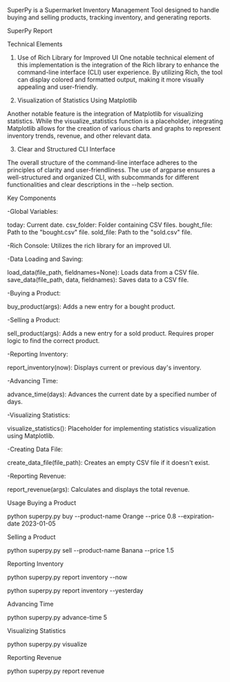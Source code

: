 
SuperPy is a Supermarket Inventory Management Tool designed to handle buying and selling products, tracking inventory, and generating reports.

SuperPy Report

Technical Elements

1. Use of Rich Library for Improved UI
One notable technical element of this implementation is the integration of the Rich library to enhance the command-line interface (CLI) user experience. By utilizing Rich, the tool can display colored and formatted output, making it more visually appealing and user-friendly.

2. Visualization of Statistics Using Matplotlib

Another notable feature is the integration of Matplotlib for visualizing statistics. While the visualize_statistics function is a placeholder, integrating Matplotlib allows for the creation of various charts and graphs to represent inventory trends, revenue, and other relevant data.

3. Clear and Structured CLI Interface

The overall structure of the command-line interface adheres to the principles of clarity and user-friendliness. The use of argparse ensures a well-structured and organized CLI, with subcommands for different functionalities and clear descriptions in the --help section.

Key Components

-Global Variables:

today: Current date.
csv_folder: Folder containing CSV files.
bought_file: Path to the "bought.csv" file.
sold_file: Path to the "sold.csv" file.

-Rich Console:
Utilizes the rich library for an improved UI.

-Data Loading and Saving:

load_data(file_path, fieldnames=None): Loads data from a CSV file.
save_data(file_path, data, fieldnames): Saves data to a CSV file.

-Buying a Product:

buy_product(args): Adds a new entry for a bought product.

-Selling a Product:

sell_product(args): Adds a new entry for a sold product. Requires proper logic to find the correct product.

-Reporting Inventory:

report_inventory(now): Displays current or previous day's inventory.

-Advancing Time:

advance_time(days): Advances the current date by a specified number of days.

-Visualizing Statistics:

visualize_statistics(): Placeholder for implementing statistics visualization using Matplotlib.

-Creating Data File:

create_data_file(file_path): Creates an empty CSV file if it doesn't exist.

-Reporting Revenue:

report_revenue(args): Calculates and displays the total revenue.


Usage
Buying a Product


python superpy.py buy --product-name Orange --price 0.8 --expiration-date 2023-01-05

Selling a Product

python superpy.py sell --product-name Banana --price 1.5

Reporting Inventory

python superpy.py report inventory --now

python superpy.py report inventory --yesterday

Advancing Time

python superpy.py advance-time 5

Visualizing Statistics

python superpy.py visualize

Reporting Revenue

python superpy.py report revenue